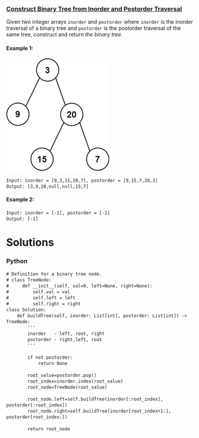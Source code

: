 ### [Construct Binary Tree from Inorder and Postorder Traversal](https://leetcode.com/problems/construct-binary-tree-from-inorder-and-postorder-traversal/) <br>

Given two integer arrays `inorder` and `postorder` where `inorder` is the inorder traversal of a binary tree and `postorder` is the postorder traversal of the same tree, construct and return *the binary tree*.




#### Example 1:
<img src="../../../../../images/106tree.jpg">

```
Input: inorder = [9,3,15,20,7], postorder = [9,15,7,20,3]
Output: [3,9,20,null,null,15,7]

```

#### Example 2:

```
Input: inorder = [-1], postorder = [-1]
Output: [-1]

```

# Solutions

### Python
```
# Definition for a binary tree node.
# class TreeNode:
#     def __init__(self, val=0, left=None, right=None):
#         self.val = val
#         self.left = left
#         self.right = right
class Solution:
    def buildTree(self, inorder: List[int], postorder: List[int]) -> TreeNode:
        '''
        inorder   - left, root, right
        postorder - right,left, root
        '''
        
        if not postorder:
            return None
        
        root_value=postorder.pop()
        root_index=inorder.index(root_value)
        root_node=TreeNode(root_value)
        
        root_node.left=self.buildTree(inorder[:root_index], postorder[:root_index])
        root_node.right=self.buildTree(inorder[root_index+1:], postorder[root_index:])
        
        return root_node
```
